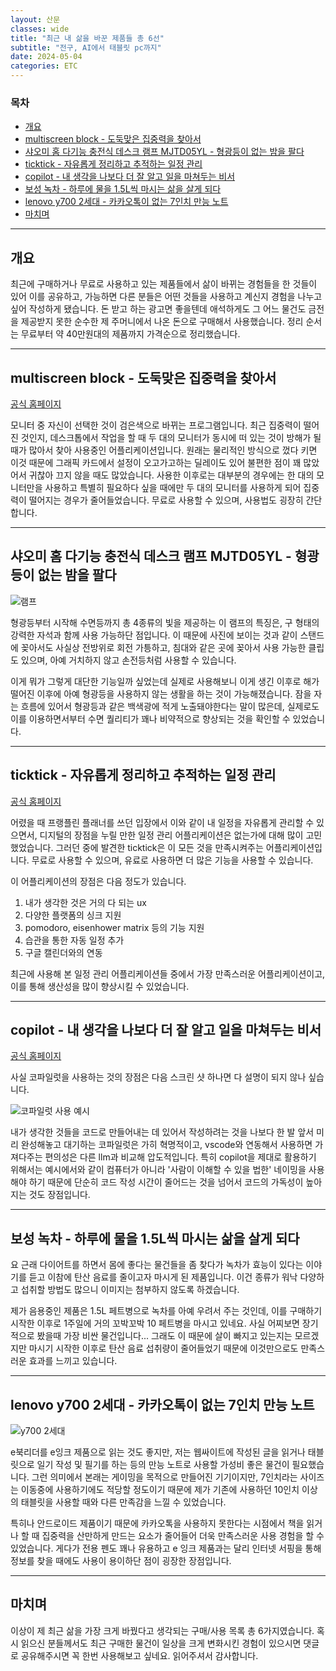 ```yaml
---
layout: 산문
classes: wide
title: "최근 내 삶을 바꾼 제품들 총 6선"
subtitle: "전구, AI에서 태블릿 pc까지"
date: 2024-05-04
categories: ETC
---
```


### 목차

- [개요](#개요)
- [multiscreen block - 도둑맞은 집중력을 찾아서](#multiscreen-block---도둑맞은-집중력을-찾아서)
- [샤오미 홈 다기능 충전식 데스크 램프 MJTD05YL - 형광등이 없는 밤을 팔다](#샤오미-홈-다기능-충전식-데스크-램프-mjtd05yl---형광등이-없는-밤을-팔다)
- [ticktick - 자유롭게 정리하고 추적하는 일정 관리](#ticktick---자유롭게-정리하고-추적하는-일정-관리)
- [copilot - 내 생각을 나보다 더 잘 알고 일을 마쳐두는 비서](#copilot---내-생각을-나보다-더-잘-알고-일을-마쳐두는-비서)
- [보성 녹차 - 하루에 물을 1.5L씩 마시는 삶을 살게 되다](#보성-녹차---하루에-물을-15l씩-마시는-삶을-살게-되다)
- [lenovo y700 2세대 - 카카오톡이 없는 7인치 만능 노트](#lenovo-y700-2세대---카카오톡이-없는-7인치-만능-노트)
- [마치며](#마치며)

---

## 개요

최근에 구매하거나 무료로 사용하고 있는 제품들에서 삶이 바뀌는 경험들을 한 것들이 있어 이를 공유하고, 가능하면 다른 분들은 어떤 것들을 사용하고 계신지 경험을 나누고 싶어 작성하게 됐습니다. 돈 받고 하는 광고면 좋을텐데 애석하게도 그 어느 물건도 금전을 제공받지 못한 순수한 제 주머니에서 나온 돈으로 구매해서 사용했습니다. 정리 순서는 무료부터 약 40만원대의 제품까지 가격순으로 정리했습니다.

---

## multiscreen block - 도둑맞은 집중력을 찾아서

[공식 홈페이지](https://multiscreenblank.nookkin.com/)

모니터 중 자신이 선택한 것이 검은색으로 바뀌는 프로그램입니다. 최근 집중력이 떨어진 것인지, 데스크톱에서 작업을 할 때 두 대의 모니터가 동시에 떠 있는 것이 방해가 될 때가 많아서 찾아 사용중인 어플리케이션입니다. 원래는 물리적인 방식으로 껐다 키면 이것 때문에 그래픽 카드에서 설정이 오고가고하는 딜레이도 있어 불편한 점이 꽤 많았어서 귀찮아 끄지 않을 때도 많았습니다. 사용한 이후로는 대부분의 경우에는 한 대의 모니터만을 사용하고 특별히 필요하다 싶을 때에만 두 대의 모니터를 사용하게 되어 집중력이 떨어지는 경우가 줄어들었습니다. 무료로 사용할 수 있으며, 사용법도 굉장히 간단합니다.

---

## 샤오미 홈 다기능 충전식 데스크 램프 MJTD05YL - 형광등이 없는 밤을 팔다

![램프](https://image6.coupangcdn.com/image/vendor_inventory/1b74/7b08a9f5ad9c3d1ef0a668fecf6853e8a0e0ea421c86eebff02baf8b9064.jpg)

형광등부터 시작해 수면등까지 총 4종류의 빛을 제공하는 이 램프의 특징은, 구 형태의 강력한 자석과 함께 사용 가능하단 점입니다. 이 때문에 사진에 보이는 것과 같이 스탠드에 꽂아서도 사실상 전방위로 회전 가틍하고, 침대와 같은 곳에 꽂아서 사용 가능한 클립도 있으며, 아예 거치하지 않고 손전등처럼 사용할 수 있습니다.

이게 뭐가 그렇게 대단한 기능일까 싶었는데 실제로 사용해보니 이게 생긴 이후로 해가 떨어진 이후에 아예 형광등을 사용하지 않는 생활을 하는 것이 가능해졌습니다. 잠을 자는 흐름에 있어서 형광등과 같은 백색광에 적게 노출돼야한다는 말이 많은데, 실제로도 이를 이용하면서부터 수면 퀄리티가 꽤나 비약적으로 향상되는 것을 확인할 수 있었습니다.

---

## ticktick - 자유롭게 정리하고 추적하는 일정 관리

[공식 홈페이지](https://ticktick.com/)

어렸을 때 프랭플린 플래너를 쓰던 입장에서 이와 같이 내 일정을 자유롭게 관리할 수 있으면서, 디지털의 장점을 누릴 만한 일정 관리 어플리케이션은 없는가에 대해 많이 고민했었습니다. 그러던 중에 발견한 ticktick은 이 모든 것을 만족시켜주는 어플리케이션입니다. 무료로 사용할 수 있으며, 유료로 사용하면 더 많은 기능을 사용할 수 있습니다.

이 어플리케이션의 장점은 다음 정도가 있습니다.

1. 내가 생각한 것은 거의 다 되는 ux
2. 다양한 플랫폼의 싱크 지원
3. pomodoro, eisenhower matrix 등의 기능 지원
4. 습관을 통한 자동 일정 추가
5. 구글 캘린더와의 연동

최근에 사용해 본 일정 관리 어플리케이션들 중에서 가장 만족스러운 어플리케이션이고, 이를 통해 생산성을 많이 향상시킬 수 있었습니다.

---

## copilot - 내 생각을 나보다 더 잘 알고 일을 마쳐두는 비서

[공식 홈페이지](https://copilot.github.com/)

사실 코파일럿을 사용하는 것의 장점은 다음 스크린 샷 하나면 다 설명이 되지 않나 싶습니다.

![코파일럿 사용 예시](https://travis.media/images/2021/11/github-copilot-suggesting-array-function@2x.jpeg)

내가 생각한 것들을 코드로 만들어내는 데 있어서 작성하려는 것을 나보다 한 발 앞서 미리 완성해놓고 대기하는 코파일럿은 가히 혁명적이고, vscode와 연동해서 사용하면 가져다주는 편의성은 다른 llm과 비교해 압도적입니다. 특히 copilot을 제대로 활용하기 위해서는 예시에서와 같이 컴퓨터가 아니라 '사람이 이해할 수 있을 법한' 네이밍을 사용해야 하기 때문에 단순히 코드 작성 시간이 줄어드는 것을 넘어서 코드의 가독성이 높아지는 것도 장점입니다.

---

## 보성 녹차 - 하루에 물을 1.5L씩 마시는 삶을 살게 되다

요 근래 다이어트를 하면서 몸에 좋다는 물건들을 좀 찾다가 녹차가 효능이 있다는 이야기를 듣고 이참에 탄산 음료를 줄이고자 마시게 된 제품입니다. 이건 종류가 워낙 다양하고 섭취할 방법도 많으니 이미지는 첨부하지 않도록 하겠습니다.

제가 음용중인 제품은 1.5L 페트병으로 녹차를 아예 우려서 주는 것인데, 이를 구매하기 시작한 이후로 1주일에 거의 꼬박꼬박 10 페트병을 마시고 있네요. 사실 어찌보면 장기적으로 봤을때 가장 비싼 물건입니다... 그래도 이 때문에 살이 빠지고 있는지는 모르겠지만 마시기 시작한 이후로 탄산 음료 섭취량이 줄어들었기 때문에 이것만으로도 만족스러운 효과를 느끼고 있습니다.

---

## lenovo y700 2세대 - 카카오톡이 없는 7인치 만능 노트

![y700 2세대](https://encrypted-tbn0.gstatic.com/shopping?q=tbn:ANd9GcRrU5ofqgLSycb_EEDsEu361IqlTGj4jG1Ys4A9TyaMjxBpC9TexBfbpSkdqvEZ-7UnjaqA2SMonqGcSQMhmD1kYnOOFlLTjA32V_OYjCtE6HjSjOlui6gCUFZ-_mW0z4VUs7YPuuA&usqp=CAc)

e북리더를 e잉크 제품으로 읽는 것도 좋지만, 저는 웹싸이트에 작성된 글을 읽거나 태블릿으로 일기 작성 및 필기를 하는 등의 만능 노트로 사용할 가성비 좋은 물건이 필요했습니다. 그런 의미에서 본래는 게이밍을 목적으로 만들어진 기기이지만, 7인치라는 사이즈는 이동중에 사용하기에도 적당할 정도이기 때문에 제가 기존에 사용하던 10인치 이상의 태블릿을 사용할 때와 다른 만족감을 느낄 수 있었습니다.

특히나 안드로이드 제품이기 때문에 카카오톡을 사용하지 못한다는 시점에서 책을 읽거나 할 때 집중력을 산만하게 만드는 요소가 줄어들어 더욱 만족스러운 사용 경험을 할 수 있었습니다. 게다가 전용 펜도 꽤나 유용하고 e 잉크 제품과는 달리 인터넷 서핑을 통해 정보를 찾을 때에도 사용이 용이하단 점이 굉장한 장점입니다.

---

## 마치며

이상이 제 최근 삶을 가장 크게 바꿨다고 생각되는 구매/사용 목록 총 6가지였습니다. 혹시 읽으신 분들께서도 최근 구매한 물건이 일상을 크게 변화시킨 경험이 있으시면 댓글로 공유해주시면 꼭 한번 사용해보고 싶네요. 읽어주셔서 감사합니다.

